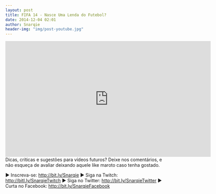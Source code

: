 ```yaml
---
layout: post
title: FIFA 14 - Nasce Uma Lenda do Futebol?
date: 2014-12-04 02:01
author: Snarqie
header-img: "img/post-youtube.jpg"
---
```

<iframe width="640" height="360" src="https://www.youtube.com/embed/hCV53Jpwuyk?rel=0&amp;showinfo=0" frameborder="0" allowfullscreen></iframe>
Dicas, críticas e sugestões para vídeos futuros? Deixe nos comentários, e não esqueça de avaliar deixando aquele like maroto caso tenha gostado.

▶ Inscreva-se: <a href="http://bit.ly/Snarqie">http://bit.ly/Snarqie</a>
▶ Siga na Twitch: <a href="http://bitl.ly/SnarqieTwitch">http://bitl.ly/SnarqieTwitch</a>
▶ Siga no Twitter: <a href="http://bit.ly/SnarqieTwitter">http://bit.ly/SnarqieTwitter</a>
▶ Curta no Facebook: <a href="http://bit.ly/SnarqieFacebook">http://bit.ly/SnarqieFacebook</a>